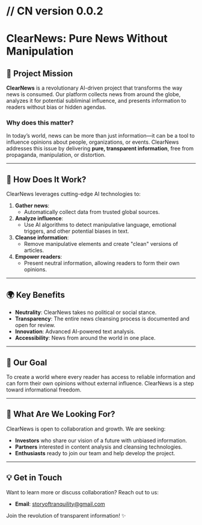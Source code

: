 ﻿# // CN version 0.0.2

# ClearNews: Pure News Without Manipulation

## 🌟 Project Mission

**ClearNews** is a revolutionary AI-driven project that transforms the way news is consumed. Our platform collects news from around the globe, analyzes it for potential subliminal influence, and presents information to readers without bias or hidden agendas.

### Why does this matter?

In today’s world, news can be more than just information—it can be a tool to influence opinions about people, organizations, or events. ClearNews addresses this issue by delivering **pure, transparent information**, free from propaganda, manipulation, or distortion.

---

## 🧠 How Does It Work?

ClearNews leverages cutting-edge AI technologies to:

1. **Gather news**:
   - Automatically collect data from trusted global sources.
2. **Analyze influence**:
   - Use AI algorithms to detect manipulative language, emotional triggers, and other potential biases in text.
3. **Cleanse information**:
   - Remove manipulative elements and create "clean" versions of articles.
4. **Empower readers**:
   - Present neutral information, allowing readers to form their own opinions.

---

## 🌍 Key Benefits

- **Neutrality**: ClearNews takes no political or social stance.
- **Transparency**: The entire news cleansing process is documented and open for review.
- **Innovation**: Advanced AI-powered text analysis.
- **Accessibility**: News from around the world in one place.

---

## 🔮 Our Goal

To create a world where every reader has access to reliable information and can form their own opinions without external influence. ClearNews is a step toward informational freedom.

---

## 🚀 What Are We Looking For?

ClearNews is open to collaboration and growth. We are seeking:

- **Investors** who share our vision of a future with unbiased information.
- **Partners** interested in content analysis and cleansing technologies.
- **Enthusiasts** ready to join our team and help develop the project.

---

## 💡 Get in Touch

Want to learn more or discuss collaboration? Reach out to us:

- **Email**: [storyoftranquility@gmail.com](mailto:storyoftranquility@gmain.com)

Join the revolution of transparent information! ✨
